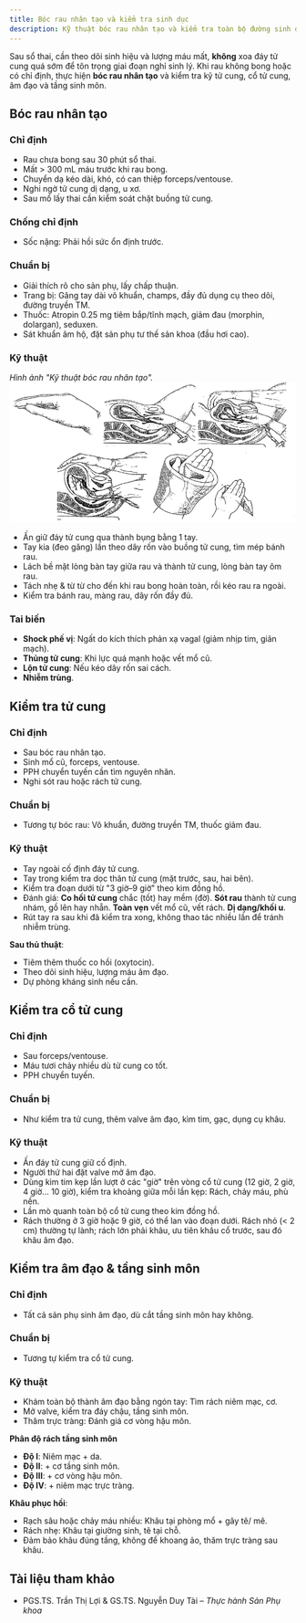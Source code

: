 ```yaml
---
title: Bóc rau nhân tạo và kiểm tra sinh dục
description: Kỹ thuật bóc rau nhân tạo và kiểm tra toàn bộ đường sinh dưới sau sổ thai.
---
```


Sau sổ thai, cần theo dõi sinh hiệu và lượng máu mất, **không** xoa đáy tử cung quá sớm để tôn trọng giai đoạn nghỉ sinh lý. Khi rau không bong hoặc có chỉ định, thực hiện **bóc rau nhân tạo** và kiểm tra kỹ tử cung, cổ tử cung, âm đạo và tầng sinh môn.

## Bóc rau nhân tạo

### Chỉ định

- Rau chưa bong sau 30 phút sổ thai.
- Mất > 300 mL máu trước khi rau bong.
- Chuyển dạ kéo dài, khó, có can thiệp forceps/ventouse.
- Nghi ngờ tử cung dị dạng, u xơ.
- Sau mổ lấy thai cần kiểm soát chặt buồng tử cung.

### Chống chỉ định

- Sốc nặng: Phải hồi sức ổn định trước.

### Chuẩn bị

- Giải thích rõ cho sản phụ, lấy chấp thuận.
- Trang bị: Găng tay dài vô khuẩn, champs, đầy đủ dụng cụ theo dõi, đường truyền TM.
- Thuốc: Atropin 0.25 mg tiêm bắp/tĩnh mạch, giảm đau (morphin, dolargan), seduxen.
- Sát khuẩn âm hộ, đặt sản phụ tư thế sản khoa (đầu hơi cao).

### Kỹ thuật

_Hình ảnh "Kỹ thuật bóc rau nhân tạo"._
![Kỹ thuật bóc rau nhân tạo](./_images/boc-rau-nhan-tao-kiem-tra-sinh-duc/ky-thuat-boc-rau-nhan-tao.png)

- Ấn giữ đáy tử cung qua thành bụng bằng 1 tay.
- Tay kia (đeo găng) lần theo dây rốn vào buồng tử cung, tìm mép bánh rau.
- Lách bề mặt lòng bàn tay giữa rau và thành tử cung, lòng bàn tay ôm rau.
- Tách nhẹ & từ từ cho đến khi rau bong hoàn toàn, rồi kéo rau ra ngoài.
- Kiểm tra bánh rau, màng rau, dây rốn đầy đủ.

### Tai biến

- **Shock phế vị**: Ngất do kích thích phản xạ vagal (giảm nhịp tim, giãn mạch).
- **Thủng tử cung**: Khi lực quá mạnh hoặc vết mổ cũ.
- **Lộn tử cung**: Nếu kéo dây rốn sai cách.
- **Nhiễm trùng**.

## Kiểm tra tử cung

### Chỉ định

- Sau bóc rau nhân tạo.
- Sinh mổ cũ, forceps, ventouse.
- PPH chuyển tuyến cần tìm nguyên nhân.
- Nghi sót rau hoặc rách tử cung.

### Chuẩn bị

- Tương tự bóc rau: Vô khuẩn, đường truyền TM, thuốc giảm đau.

### Kỹ thuật

- Tay ngoài cố định đáy tử cung.
- Tay trong kiểm tra dọc thân tử cung (mặt trước, sau, hai bên).
- Kiểm tra đoạn dưới từ "3 giờ–9 giờ" theo kim đồng hồ.
- Đánh giá: **Co hồi tử cung** chắc (tốt) hay mềm (đờ). **Sót rau** thành tử cung nhám, gồ lên hay nhẵn. **Toàn vẹn** vết mổ cũ, vết rách. **Dị dạng/khối u**.
- Rút tay ra sau khi đã kiểm tra xong, không thao tác nhiều lần để tránh nhiễm trùng.

**Sau thủ thuật**:

- Tiêm thêm thuốc co hồi (oxytocin).
- Theo dõi sinh hiệu, lượng máu âm đạo.
- Dự phòng kháng sinh nếu cần.

## Kiểm tra cổ tử cung

### Chỉ định

- Sau forceps/ventouse.
- Máu tươi chảy nhiều dù tử cung co tốt.
- PPH chuyển tuyến.

### Chuẩn bị

- Như kiểm tra tử cung, thêm valve âm đạo, kìm tim, gạc, dụng cụ khâu.

### Kỹ thuật

- Ấn đáy tử cung giữ cố định.
- Người thứ hai đặt valve mở âm đạo.
- Dùng kìm tim kẹp lần lượt ở các "giờ" trên vòng cổ tử cung (12 giờ, 2 giờ, 4 giờ... 10 giờ), kiểm tra khoảng giữa mỗi lần kẹp: Rách, chảy máu, phù nền.
- Lần mò quanh toàn bộ cổ tử cung theo kim đồng hồ.
- Rách thường ở 3 giờ hoặc 9 giờ, có thể lan vào đoạn dưới. Rách nhỏ (< 2 cm) thường tự lành; rách lớn phải khâu, ưu tiên khâu cổ trước, sau đó khâu âm đạo.

## Kiểm tra âm đạo & tầng sinh môn

### Chỉ định

- Tất cả sản phụ sinh âm đạo, dù cắt tầng sinh môn hay không.

### Chuẩn bị

- Tương tự kiểm tra cổ tử cung.

### Kỹ thuật

- Khám toàn bộ thành âm đạo bằng ngón tay: Tìm rách niêm mạc, cơ.
- Mở valve, kiểm tra đáy chậu, tầng sinh môn.
- Thăm trực tràng: Đánh giá cơ vòng hậu môn.

**Phân độ rách tầng sinh môn**

- **Độ I**: Niêm mạc + da.
- **Độ II**: + cơ tầng sinh môn.
- **Độ III**: + cơ vòng hậu môn.
- **Độ IV**: + niêm mạc trực tràng.

**Khâu phục hồi**:

- Rạch sâu hoặc chảy máu nhiều: Khâu tại phòng mổ + gây tê/ mê.
- Rách nhẹ: Khâu tại giường sinh, tê tại chỗ.
- Đảm bảo khâu đúng tầng, không để khoang ảo, thăm trực tràng sau khâu.

## Tài liệu tham khảo

- PGS.TS. Trần Thị Lợi & GS.TS. Nguyễn Duy Tài – _Thực hành Sản Phụ khoa_
